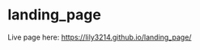 # landing_page
Live page here: <a href="https://lily3214.github.io/landing_page/" rel="nofollow">https://lily3214.github.io/landing_page/</a>
